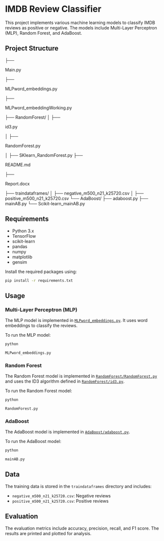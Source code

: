 # IMDB Review Classifier

This project implements various machine learning models to classify IMDB reviews as positive or negative. The models include Multi-Layer Perceptron (MLP), Random Forest, and AdaBoost.

## Project Structure

├── 

Main.py


├── 

MLPword_embeddings.py


├── 

MLPword_embeddingWorking.py


├── RandomForest/
│   ├── 

id3.py


│   ├── 

RandomForest.py


│   ├── SKlearn_RandomForest.py
├── 

README.md


├── 

Report.docx


├── traindataframes/
│   ├── negative_m500_n21_k25720.csv
│   ├── positive_m500_n21_k25720.csv
└── ΑdaBoost/
    ├── adaboost.py
    ├── mainAB.py
    └── Scikit-learn_mainAB.py

## Requirements

- Python 3.x
- TensorFlow
- scikit-learn
- pandas
- numpy
- matplotlib
- gensim

Install the required packages using:

```sh
pip install -r requirements.txt
```

## Usage

### Multi-Layer Perceptron (MLP)

The MLP model is implemented in [`MLPword_embeddings.py`](MLPword_embeddings.py). It uses word embeddings to classify the reviews.

To run the MLP model:

```sh
python 

MLPword_embeddings.py


```

### Random Forest

The Random Forest model is implemented in [`RandomForest/RandomForest.py`](RandomForest/RandomForest.py) and uses the ID3 algorithm defined in [`RandomForest/id3.py`](RandomForest/id3.py).

To run the Random Forest model:

```sh
python 

RandomForest.py


```

### AdaBoost

The AdaBoost model is implemented in [`ΑdaBoost/adaboost.py`](ΑdaBoost/adaboost.py).

To run the AdaBoost model:

```sh
python 

mainAB.py


```

## Data

The training data is stored in the `traindataframes` directory and includes:

- `negative_m500_n21_k25720.csv`: Negative reviews
- `positive_m500_n21_k25720.csv`: Positive reviews

## Evaluation

The evaluation metrics include accuracy, precision, recall, and F1 score. The results are printed and plotted for analysis.
